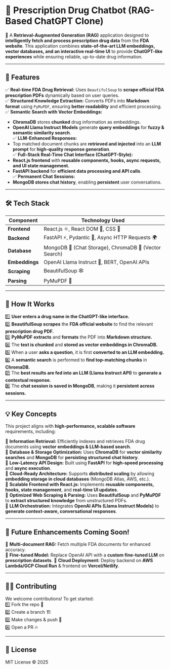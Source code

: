 # 💊 Prescription Drug Chatbot (RAG-Based ChatGPT Clone)

🚀 A **Retrieval-Augmented Generation (RAG)** application designed to **intelligently fetch and process prescription drug data** from the **FDA website**. This application combines **state-of-the-art LLM embeddings, vector databases, and an interactive real-time UI** to provide **ChatGPT-like experiences** while ensuring reliable, up-to-date drug information.

---

## **🌟 Features**
✅ **Real-time FDA Drug Retrieval:** Uses `BeautifulSoup` to **scrape official FDA prescription PDFs** dynamically based on user queries.  
✅ **Structured Knowledge Extraction:** Converts PDFs into **Markdown format** using `PyMuPDF`, ensuring **better readability** and efficient processing.  
✅ **Semantic Search with Vector Embeddings:**  
   - **ChromaDB** stores **chunked** drug information as embeddings.  
   - **OpenAI Llama Instruct Models** generate **query embeddings** for **fuzzy & semantic similarity search**.  
✅ **LLM-Enhanced Responses:**  
   - Top matched document chunks are **retrieved and injected** into an **LLM prompt** for **high-quality response generation**.  
✅ **Full-Stack Real-Time Chat Interface (ChatGPT-Style):**  
   - **React.js frontend** with **reusable components, hooks, async requests, and UI state management.**  
   - **FastAPI backend** for **efficient data processing and API calls**.  
✅ **Permanent Chat Sessions:**  
   - **MongoDB stores chat history**, enabling **persistent** user conversations.  

---

## **🛠️ Tech Stack**
| Component          | Technology Used |
|--------------------|----------------|
| **Frontend**      | React.js ⚛️, React DOM 🚀, CSS 🎨 |
| **Backend**       | FastAPI ⚡, Pydantic 📜, Async HTTP Requests 🌍 |
| **Database**      | MongoDB 🍃 (Chat Storage), ChromaDB 🧠 (Vector Search) |
| **Embeddings**    | OpenAI Llama Instruct 🦙, BERT, OpenAI APIs |
| **Scraping**      | BeautifulSoup 🕸️ |
| **Parsing**       | PyMuPDF 📄 |

---

## **🔧 How It Works**
1️⃣ **User enters a drug name in the ChatGPT-like interface.**  
2️⃣ **BeautifulSoup scrapes** the **FDA official website** to find the relevant **prescription drug PDF.**  
3️⃣ **PyMuPDF extracts** and **formats** the PDF into **Markdown structure.**  
4️⃣ The **text is chunked** and **stored as vector embeddings in ChromaDB.**  
5️⃣ When a user **asks a question**, it is first **converted to an LLM embedding.**  
6️⃣ A **semantic search** is performed to **find top-matching chunks** in **ChromaDB.**  
7️⃣ The **best results are fed into an LLM (Llama Instruct API)** to **generate a contextual response.**  
8️⃣ The **chat session is saved in MongoDB**, making it **persistent across sessions.**  

---

## **💡 Key Concepts**
This project aligns with **high-performance, scalable software** requirements, including:

🔹 **Information Retrieval:** Efficiently indexes and retrieves FDA drug documents using **vector embeddings & LLM-based search**.  
🔹 **Database & Storage Optimization:** Uses **ChromaDB** for **vector similarity searches** and **MongoDB** for **persisting structured chat history**.  
🔹 **Low-Latency API Design:** Built using **FastAPI** for **high-speed processing** and **async execution**.  
🔹 **Cloud-Ready Architecture:** Supports **distributed scaling** by allowing **embedding storage in cloud databases** (MongoDB Atlas, AWS, etc.).  
🔹 **Scalable Frontend with React.js:** Implements **reusable components, hooks, state management**, and **real-time UI updates**.  
🔹 **Optimized Web Scraping & Parsing:** Uses **BeautifulSoup** and **PyMuPDF** to **extract structured knowledge** from unstructured PDFs.  
🔹 **LLM Orchestration:** Integrates **OpenAI APIs (Llama Instruct Models)** to **generate context-aware, conversational responses**.  

---

## **📌 Future Enhancements Coming Soon!**
🔹 **Multi-document RAG:** Fetch multiple FDA documents for enhanced accuracy.  
🔹 **Fine-tuned Model:** Replace OpenAI API with a **custom fine-tuned LLM** on **prescription datasets**.
🔹 **Cloud Deployment:** Deploy backend on **AWS Lambda/GCP Cloud Run** & frontend on **Vercel/Netlify**.

---

## **👨‍💻 Contributing**
We welcome contributions! To get started:  
1️⃣ Fork the repo 🍴  
2️⃣ Create a branch 🏗️  
3️⃣ Make changes & push 🚀  
4️⃣ Open a PR 🔥  

---

## **📜 License**
MIT License © 2025
